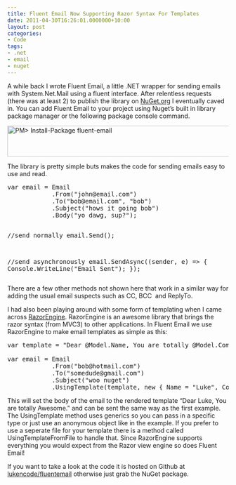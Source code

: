 ```yaml
---
title: Fluent Email Now Supporting Razor Syntax For Templates
date: 2011-04-30T16:26:01.0000000+10:00
layout: post
categories:
- Code
tags:
- .net
- email
- nuget
---
```


<p>A while back I wrote Fluent Email, a little .NET wrapper for sending emails with System.Net.Mail using a fluent interface. After relentless requests (there was at least 2) to publish the library on <a href="http://nuget.org/" target="_blank">NuGet.org</a> I eventually caved in. You can add Fluent Email to your project using Nuget’s built in library package manager or the following package console command.</p>  <p><a href="http://nuget.org/List/Packages/fluent-email" target="_blank"><img style="background-image: none; border-bottom: 0px; border-left: 0px; padding-left: 0px; padding-right: 0px; display: inline; border-top: 0px; border-right: 0px; padding-top: 0px" title="nuget-fluent-email" border="0" alt="PM&gt; Install-Package fluent-email" src="http://lukencode.com/wp-content/uploads/2011/04/nuget-fluent-email.png" width="589" height="70" /></a></p>  <p>The library is pretty simple buts makes the code for sending emails easy to use and read.</p>  <pre class="prettyprint">var email = Email
            .From(&quot;john@email.com&quot;)
            .To(&quot;bob@email.com&quot;, &quot;bob&quot;)
            .Subject(&quot;hows it going bob&quot;)
            .Body(&quot;yo dawg, sup?&quot;);

//send normally
email.Send();

//send asynchronously
email.SendAsync((sender, e) =&gt;
{
    Console.WriteLine(&quot;Email Sent&quot;);
});</pre>

<p>There are a few other methods not shown here that work in a similar way for adding the usual email suspects such as CC, BCC&#160; and ReplyTo.</p>

<p>I had also been playing around with some form of templating when I came across <a href="http://razorengine.codeplex.com/" target="_blank">RazorEngine</a>. RazorEngine is an awesome library that brings the razor syntax (from MVC3) to other applications. In Fluent Email we use RazorEngine to make email templates as simple as this:</p>

<pre class="prettyprint">var template = &quot;Dear @Model.Name, You are totally @Model.Compliment.&quot;;

var email = Email
            .From(&quot;bob@hotmail.com&quot;)
            .To(&quot;somedude@gmail.com&quot;)
            .Subject(&quot;woo nuget&quot;)
            .UsingTemplate(template, new { Name = &quot;Luke&quot;, Compliment = &quot;Awesome&quot; });</pre>

<p>This will set the body of the email to the rendered template “Dear Luke, You are totally Awesome.&quot; and can be sent the same way as the first example. The UsingTemplate method uses generics so you can pass in a specific type or just use an anonymous object like in the example. If you prefer to use a seperate file for your template there is a method called UsingTemplateFromFile to handle that. Since RazorEngine supports everything you would expect from the Razor view engine so does Fluent Email!</p>

<p>If you want to take a look at the code it is hosted on Github at <a href="https://github.com/lukencode/FluentEmail" target="_blank">lukencode/fluentemail</a> otherwise just grab the NuGet package.</p>